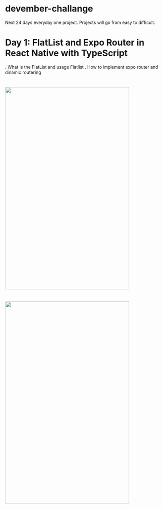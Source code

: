# devember-challange
Next 24 days everyday one project. Projects will go from easy to difficult.

# Day 1: FlatList and Expo Router in React Native with TypeScript

. What is the FlatList and usage Flatlist
. How to implement expo router and dinamic routering


#  <img src="https://github.com/mhndsbgyn/devember-challange/assets/43340372/427880e1-4d4b-42dd-8ec4-1a5284e212e9" width="400" height="650">
#  <img src="https://github.com/mhndsbgyn/devember-challange/assets/43340372/15594092-674b-4918-8bf7-ada6ba38aaaf" width="400" height="650">
